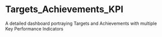# Targets_Achievements_KPI
A detailed dashboard portraying Targets and Achievements with multiple Key Performance Indicators
